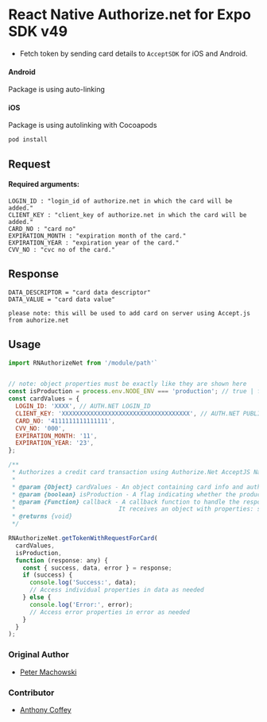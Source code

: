 # React Native Authorize.net for Expo SDK v49

- Fetch token by sending card details to `AcceptSDK` for iOS and Android.

#### Android

Package is using auto-linking

#### iOS

Package is using autolinking with Cocoapods

```
pod install
```

## Request

#### Required arguments:

    LOGIN_ID : "login_id of authorize.net in which the card will be added."
    CLIENT_KEY : "client_key of authorize.net in which the card will be added."
    CARD_NO : "card no"
    EXPIRATION_MONTH : "expiration month of the card."
    EXPIRATION_YEAR : "expiration year of the card."
    CVV_NO : "cvc no of the card."

## Response

    DATA_DESCRIPTOR = "card data descriptor"
    DATA_VALUE = "card data value"

`please note: this will be used to add card on server using Accept.js from auhorize.net`

## Usage

```js
import RNAuthorizeNet from '/module/path'` 
```

```js

// note: object properties must be exactly like they are shown here
const isProduction = process.env.NODE_ENV === 'production'; // true | false
const cardValues = {
  LOGIN_ID: 'XXXX', // AUTH.NET LOGIN_ID
  CLIENT_KEY: 'XXXXXXXXXXXXXXXXXXXXXXXXXXXXXXXXXXXX', // AUTH.NET PUBLIC/CLIENT KEY
  CARD_NO: '4111111111111111',
  CVV_NO: '000',
  EXPIRATION_MONTH: '11',
  EXPIRATION_YEAR: '23',
};

/**
 * Authorizes a credit card transaction using Authorize.Net AcceptJS Native Module
 *
 * @param {Object} cardValues - An object containing card info and auth.net credentials.
 * @param {boolean} isProduction - A flag indicating whether the production environment should be used.
 * @param {Function} callback - A callback function to handle the response.
 *                             It receives an object with properties: success, data, and error.
 * @returns {void}
 */

RNAuthorizeNet.getTokenWithRequestForCard(
  cardValues,
  isProduction,
  function (response: any) {
    const { success, data, error } = response;
    if (success) {
      console.log('Success:', data);
      // Access individual properties in data as needed
    } else {
      console.log('Error:', error);
      // Access error properties in error as needed
    }
  }
);
```

### Original Author

- [Peter Machowski](mailto:peter@reliantid.com)

### Contributor

- [Anthony Coffey](https://linktr.ee/coffeycodes)
